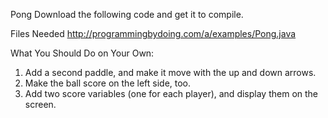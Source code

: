 Pong
Download the following code and get it to compile.

Files Needed
http://programmingbydoing.com/a/examples/Pong.java

What You Should Do on Your Own:
1. Add a second paddle, and make it move with the up and down arrows.
2. Make the ball score on the left side, too.
3. Add two score variables (one for each player), and display them on the screen.
